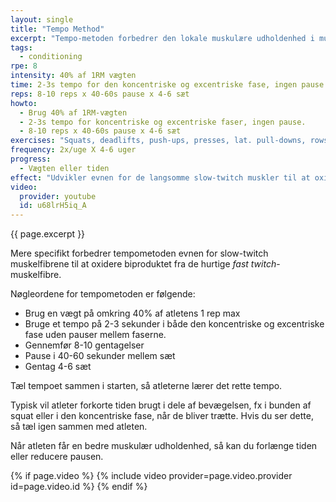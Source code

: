 ```yaml
---
layout: single
title: "Tempo Method"
excerpt: "Tempo-metoden forbedrer den lokale muskulære udholdenhed i musklerne. Tempometoden indebærer langsom styrketræning med 2-3s i både den koncentriske og excentriske pause i sæt på omkring 45-60 sekunder med i alt 4-6 sæt."
tags:
  - conditioning
rpe: 8
intensity: 40% af 1RM vægten
time: 2-3s tempo for den koncentriske og excentriske fase, ingen pause.
reps: 8-10 reps x 40-60s pause x 4-6 sæt
howto:
  - Brug 40% af 1RM-vægten
  - 2-3s tempo for koncentriske og excentriske faser, ingen pause.
  - 8-10 reps x 40-60s pause x 4-6 sæt
exercises: "Squats, deadlifts, push-ups, presses, lat. pull-downs, rows og andre store, fullbody, bilateral øvelser."
frequency: 2x/uge X 4-6 uger
progress:
  - Vægten eller tiden
effect: "Udvikler evnen for de langsomme slow-twitch muskler til at oxidere biprodukterne af de hurtige fast-twitch muskelfibres biprodukt, laktat, og udvikler udholdenheden i de brugte muskler."
video:
  provider: youtube
  id: u68lrH5iq_A
---
```


{{ page.excerpt }}

Mere specifikt forbedrer tempometoden evnen for slow-twitch muskelfibrene til at oxidere biproduktet fra de hurtige _fast twitch_-muskelfibre.

Nøgleordene for tempometoden er følgende:

- Brug en vægt på omkring 40% af atletens 1 rep max
- Bruge et tempo på 2-3 sekunder i både den koncentriske og excentriske fase uden pauser mellem faserne.
- Gennemfør 8-10 gentagelser
- Pause i 40-60 sekunder mellem sæt
- Gentag 4-6 sæt

Tæl tempoet sammen i starten, så atleterne lærer det rette tempo.

Typisk vil atleter forkorte tiden brugt i dele af bevægelsen, fx i bunden af squat eller i den koncentriske fase, når de bliver trætte. Hvis du ser dette, så tæl igen sammen med atleten.

Når atleten får en bedre muskulær udholdenhed, så kan du forlænge tiden eller reducere pausen.

{% if page.video %}
  {% include video provider=page.video.provider id=page.video.id %}
{% endif %}

